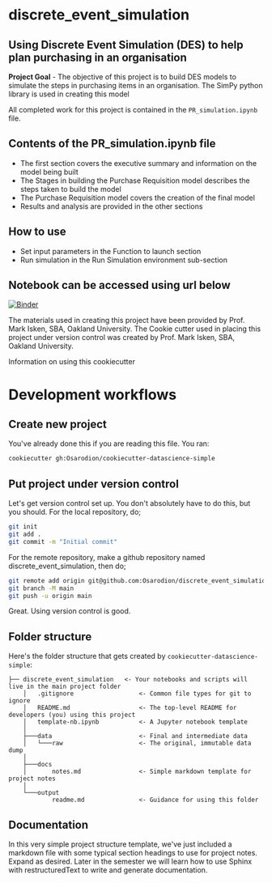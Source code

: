 # discrete_event_simulation

## Using Discrete Event Simulation (DES) to help plan purchasing in an organisation 
**Project Goal** - The objective of this project is to build DES models to simulate the steps in purchasing items in an organisation. The SimPy python library is used in creating this model

All completed work for this project is contained in the `PR_simulation.ipynb` file.

Contents of the PR_simulation.ipynb file
-------------------------------------------

* The first section covers the executive summary and information on the model being built
* The Stages in building the Purchase Requisition model describes the steps taken to build the model
* The Purchase Requisition model covers the creation of the final model
* Results and analysis are provided in the other sections

How to use
-----------
* Set input parameters in the Function to launch section 
* Run simulation in the Run Simulation environment sub-section

Notebook can be accessed using url below
----------------------------------------
[![Binder](https://mybinder.org/badge_logo.svg)](https://mybinder.org/v2/gh/OsarodionOdion/DES_model/HEAD)

The materials used in creating this project have been provided by Prof. Mark Isken, SBA, Oakland University.
The Cookie cutter used in placing this project under version control was created by Prof. Mark Isken, SBA, Oakland University.




Information on using this cookiecutter

Development workflows
=======================

Create new project
----------------------

You've already done this if you are reading this file. You ran:

```bash
cookiecutter gh:Osarodion/cookiecutter-datascience-simple
```

Put project under version control
---------------------------------

Let's get version control set up. You don't absolutely have to do this, but you should. For the local repository, do;

```bash
git init
git add .
git commit -m "Initial commit"
```

For the remote repository, make a github repository named discrete_event_simulation, then do;

```bash
git remote add origin git@github.com:Osarodion/discrete_event_simulation.git
git branch -M main
git push -u origin main
```

Great. Using version control is good.


Folder structure
-----------------

Here's the folder structure that gets created by `cookiecutter-datascience-simple`:

	├── discrete_event_simulation	<- Your notebooks and scripts will live in the main project folder
		│   .gitignore					<- Common file types for git to ignore
		│   README.md					<- The top-level README for developers (you) using this project
		│   template-nb.ipynb			<- A Jupyter notebook template
		│
		├───data						<- Final and intermediate data
		│   └───raw						<- The original, immutable data dump
		│
		├───docs
		│       notes.md				<- Simple markdown template for project notes
		│
		└───output
				readme.md				<- Guidance for using this folder


Documentation
--------------

In this very simple project structure template, we've just included a markdown file with some typical
section headings to use for project notes. Expand as desired. Later in the semester we will learn how to
use Sphinx with restructuredText to write and generate documentation.



